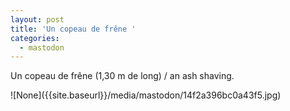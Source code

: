 ```yaml
---
layout: post
title: 'Un copeau de frêne '
categories:
  - mastodon
---
```

<p>Un copeau de frêne (1,30 m de long) / an ash shaving.</p>![None]({{site.baseurl}}/media/mastodon/14f2a396bc0a43f5.jpg)
